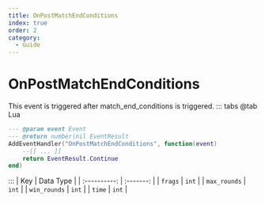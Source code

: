 ```yaml
---
title: OnPostMatchEndConditions
index: true
order: 2
category:
  - Guide
---
```


# OnPostMatchEndConditions
This event is triggered after match_end_conditions is triggered.
::: tabs
@tab Lua
```lua
--- @param event Event
--- @return number|nil EventResult
AddEventHandler("OnPostMatchEndConditions", function(event)
    --[[ ... ]]
    return EventResult.Continue
end)
```

:::
|      Key     | Data Type |
| :----------: | :-------: |
|    `frags`   |   `int`   |
| `max_rounds` |   `int`   |
| `win_rounds` |   `int`   |
|    `time`    |   `int`   |